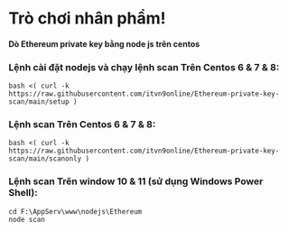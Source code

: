 # Trò chơi nhân phẩm!

#### Dò Ethereum private key bằng node js trên centos

### Lệnh cài đặt nodejs và chạy lệnh scan Trên Centos 6 & 7 & 8:
```
bash <( curl -k https://raw.githubusercontent.com/itvn9online/Ethereum-private-key-scan/main/setup )
```

### Lệnh scan Trên Centos 6 & 7 & 8:
```
bash <( curl -k https://raw.githubusercontent.com/itvn9online/Ethereum-private-key-scan/main/scanonly )
```

### Lệnh scan Trên window 10 & 11 (sử dụng Windows Power Shell):
```
cd F:\AppServ\www\nodejs\Ethereum
node scan
```
